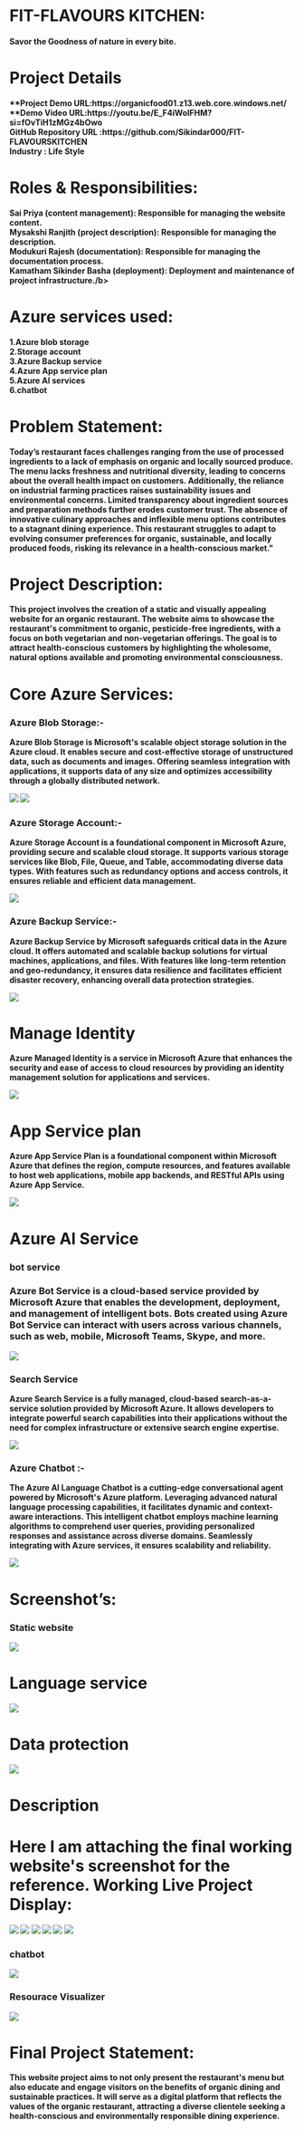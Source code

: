 <h1>FIT-FLAVOURS KITCHEN:</h1>
<h4>Savor the Goodness of nature in every bite.</h4>
<h1>Project Details</h1>
	<b>**Project Demo URL:https://organicfood01.z13.web.core.windows.net/</b> <br>
	<b>**Demo Video URL:https://youtu.be/E_F4iWolFHM?si=fOvTiH1zMGz4bOwo</b> <br>
	<b>GitHub Repository URL :https://github.com/Sikindar000/FIT-FLAVOURSKITCHEN</b><br>
	<b>Industry : Life Style</b><br>

<h1>Roles & Responsibilities:</h2>
<b>Sai Priya (content management): Responsible for managing the website content.</b> <br>
<b>Mysakshi Ranjith (project description): Responsible for managing the description.</b> <br>
<b>Modukuri Rajesh (documentation): Responsible for managing the documentation process.</b> <br>
<b>Kamatham Sikinder Basha (deployment): Deployment and maintenance of project infrastructure./b><br>

<h1>Azure services used:</h1>
<b>1.Azure blob storage</b>
<br>
<b>2.Storage account</b>  
<br>
<b>3.Azure Backup service</b>
<br>
<b> 4.Azure App service plan<b><br>
<b>5.Azure AI services</b> 
<br>
<b>6.chatbot</b> <br>
<h1>Problem Statement:</h1>
<p>Today’s restaurant faces challenges ranging from the use of processed ingredients to a lack of emphasis on organic and locally sourced produce. The menu lacks freshness and nutritional diversity, leading to concerns about the overall health impact on customers. Additionally, the reliance on industrial farming practices raises sustainability issues and environmental concerns. Limited transparency about ingredient sources and preparation methods further erodes customer trust. The absence of innovative culinary approaches and inflexible menu options contributes to a stagnant dining experience. This restaurant struggles to adapt to evolving consumer preferences for organic, sustainable, and locally produced foods, risking its relevance in a health-conscious market."</p>
<h1>Project Description:</h1>
<p> This project involves the creation of a  static and visually appealing website for an organic restaurant. The website aims to showcase the restaurant's commitment to organic, pesticide-free ingredients, with a focus on both vegetarian and non-vegetarian offerings. The goal is to attract health-conscious customers by highlighting the wholesome, natural options available and promoting environmental consciousness.</p>
<h1>Core Azure Services:</h1>
<h3>Azure Blob Storage:-</h3>

<p>Azure Blob Storage is Microsoft's scalable object storage solution in the Azure cloud. It enables secure and cost-effective storage of unstructured data, such as documents and images. Offering seamless integration with applications, it supports data of any size and optimizes accessibility through a globally distributed network.</p> 
<img src="azure blob storage.png">
<img src="azure blob storage-2.png">
<h3>Azure Storage Account:-</h3> 
<p>Azure Storage Account is a foundational component in Microsoft Azure, providing secure and scalable cloud storage. It supports various storage services like Blob, File, Queue, and Table, accommodating diverse data types. With features such as redundancy options and access controls, it ensures reliable and efficient data management.</p>
<img src="storage account.png">

 <h3>Azure Backup Service:-</h3> 
 <p>Azure Backup Service by Microsoft safeguards critical data in the Azure cloud. It offers automated and scalable backup solutions for virtual machines, applications, and files. With features like long-term retention and geo-redundancy, it ensures data resilience and facilitates efficient disaster recovery, enhancing overall data protection strategies.</p>
 <img src="azure backup service.png">
 <h1>Manage Identity</h1>
 <p>Azure Managed Identity is a service in Microsoft Azure that enhances the security and ease of access to cloud resources by providing an identity management solution for applications and services.</p>
 <img src="management identity img 7.jpeg">
 
 <h1>App Service plan</h1>
 <p>
Azure App Service Plan is a foundational component within Microsoft Azure that defines the region, compute resources, and features available to host web applications, mobile app backends, and RESTful APIs using Azure App Service.
 </p>
 <img src="azure backup service-2.png">
<h1>Azure AI Service</h1>
<h3>bot service<h3>
<p>
Azure Bot Service is a cloud-based service provided by Microsoft Azure that enables the development, deployment, and management of intelligent bots. Bots created using Azure Bot Service can interact with users across various channels, such as web, mobile, Microsoft Teams, Skype, and more.
</p>
<img src="azure ai services.png">
<h3>Search Service</h3>
<p>Azure Search Service is a fully managed, cloud-based search-as-a-service solution provided by Microsoft Azure. It allows developers to integrate powerful search capabilities into their applications without the need for complex infrastructure or extensive search engine expertise.</p>
<img src="https://github.com/Sikindar000/FIT-FLAVOURSKITCHEN/blob/main/azure%20search%20service%20ai.png?raw=true">
<h3>Azure Chatbot :-</h3> 
<p>The Azure AI Language Chatbot is a cutting-edge conversational agent powered by Microsoft's Azure platform. Leveraging advanced natural language processing capabilities, it facilitates dynamic and context-aware interactions. This intelligent chatbot employs machine learning algorithms to comprehend user queries, providing personalized responses and assistance across diverse domains. Seamlessly integrating with Azure services, it ensures scalability and reliability.</p>
<img src="Chatbot.png">
<h1>Screenshot’s:</h1>
<h3>Static website</h3>
<img src="screen shot static website.png">
<h1>Language service</h1>
<img src="language service.png">
<h1> Data protection</h1>
<img src="Dataprotection.png">



<h1>Description</h1>
<h1>Here I am attaching the final working website's screenshot for the reference.
Working Live Project Display:</h1>
<img src="screenshot-1.png">
<img src="Screenshot -2.png">
<img src="screenshot-3.png">
<img src="Screenshot -4.png">
<img src="https://github.com/Sikindar000/FIT-FLAVOURSKITCHEN/blob/main/Screenshot%20-5.1.png?raw=true">
<img src="https://github.com/Sikindar000/FIT-FLAVOURSKITCHEN/blob/main/Screenshot%20-6.png?raw=true">

<h3>chatbot</h3>
<img src="webchat.png">
<h3>Resourace Visualizer</h3>
<img src="resource visualizer.jpg">



<h1>Final Project Statement:</h1>
This website project aims to not only present the restaurant's menu but also educate and engage visitors on the benefits of organic dining and sustainable practices. It will serve as a digital platform that reflects the values of the organic restaurant, attracting a diverse clientele seeking a health-conscious and environmentally responsible dining experience.
